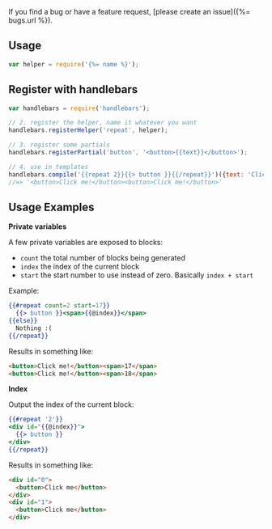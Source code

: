 If you find a bug or have a feature request, [please create an issue]({%= bugs.url %}).

## Usage

```js
var helper = require('{%= name %}');
```

## Register with handlebars

```js
var handlebars = require('handlebars');

// 2. register the helper, name it whatever you want
handlebars.registerHelper('repeat', helper);

// 3. register some partials
handlebars.registerPartial('button', '<button>{{text}}</button>');

// 4. use in templates
handlebars.compile('{{repeat 2}}{{> button }}{{/repeat}}')({text: 'Click me!'});
//=> '<button>Click me!</button><button>Click me!</button>'
```

## Usage Examples

**Private variables**

A few private variables are exposed to blocks:

- `count` the total number of blocks being generated
- `index` the index of the current block
- `start` the start number to use instead of zero. Basically `index + start`

Example:

```handlebars
{{#repeat count=2 start=17}}
  {{> button }}<span>{{@index}}</span>
{{else}}
  Nothing :(
{{/repeat}}
```
Results in something like:

```html
<button>Click me!</button><span>17</span>
<button>Click me!</button><span>18</span>
```

**Index**

Output the index of the current block:

```handlebars
{{#repeat '2'}}
<div id="{{@index}}">
  {{> button }}
</div>
{{/repeat}}
```

Results in something like:

```html
<div id="0">
  <button>Click me</button>
</div>
<div id="1">
  <button>Click me</button>
</div>
```
